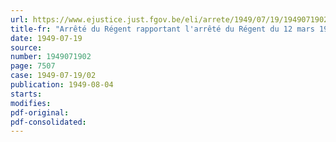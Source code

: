 ```yaml
---
url: https://www.ejustice.just.fgov.be/eli/arrete/1949/07/19/1949071902/justel
title-fr: "Arrêté du Régent rapportant l'arrêté du Régent du 12 mars 1949, modifiant l'arrêté du Régent du 26 mai 1945, organique du Fonds Provisoire de soutien des chômeurs involontaires"
date: 1949-07-19
source:
number: 1949071902
page: 7507
case: 1949-07-19/02
publication: 1949-08-04
starts:
modifies:
pdf-original:
pdf-consolidated:
---
```



